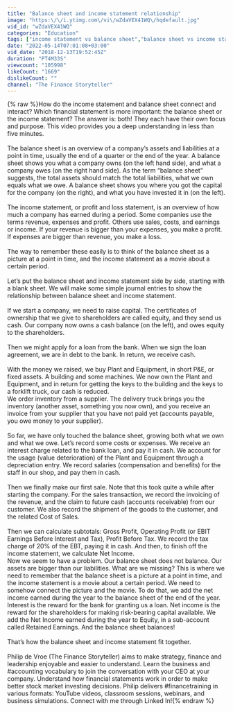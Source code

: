 ```yaml
---
title: "Balance sheet and income statement relationship"
image: "https:\/\/i.ytimg.com\/vi\/wZdaVEX41WQ\/hqdefault.jpg"
vid_id: "wZdaVEX41WQ"
categories: "Education"
tags: ["income statement vs balance sheet","balance sheet vs income statement","income statement and balance sheet"]
date: "2022-05-14T07:01:08+03:00"
vid_date: "2018-12-13T19:52:45Z"
duration: "PT4M33S"
viewcount: "105998"
likeCount: "1669"
dislikeCount: ""
channel: "The Finance Storyteller"
---
```

{% raw %}How do the income statement and balance sheet connect and interact? Which financial statement is more important: the balance sheet or the income statement? The answer is: both! They each have their own focus and purpose. This video provides you a deep understanding in less than five minutes.<br /><br />The balance sheet is an overview of a company’s assets and liabilities at a point in time, usually the end of a quarter or the end of the year. A balance sheet shows you what a company owns (on the left hand side), and what a company owes (on the right hand side). As the term “balance sheet” suggests, the total assets should match the total liabilities, what we own equals what we owe. A balance sheet shows you where you got the capital for the company (on the right), and what you have invested it in (on the left).<br /><br />The income statement, or profit and loss statement, is an overview of how much a company has earned during a period. Some companies use the terms revenue, expenses and profit. Others use sales, costs, and earnings or income. If your revenue is bigger than your expenses, you make a profit. If expenses are bigger than revenue, you make a loss.<br /><br />The way to remember these easily is to think of the balance sheet as a picture at a point in time, and the income statement as a movie about a certain period.<br /><br />Let’s put the balance sheet and income statement side by side, starting with a blank sheet. We will make some simple journal entries to show the relationship between balance sheet and income statement.<br /><br />If we start a company, we need to raise capital. The certificates of ownership that we give to shareholders are called equity, and they send us cash. Our company now owns a cash balance (on the left), and owes equity to the shareholders.<br /><br />Then we might apply for a loan from the bank. When we sign the loan agreement, we are in debt to the bank. In return, we receive cash.<br /><br />With the money we raised, we buy Plant and Equipment, in short P&amp;E, or fixed assets. A building and some machines. We now own the Plant and Equipment, and in return for getting the keys to the building and the keys to a forklift truck, our cash is reduced.<br />We order inventory from a supplier. The delivery truck brings you the inventory (another asset, something you now own), and you receive an invoice from your supplier that you have not paid yet (accounts payable, you owe money to your supplier).<br /><br />So far, we have only touched the balance sheet, growing both what we own and what we owe. Let’s record some costs or expenses. We receive an interest charge related to the bank loan, and pay it in cash. We account for the usage (value deterioration) of the Plant and Equipment through a depreciation entry. We record salaries (compensation and benefits) for the staff in our shop, and pay them in cash.<br /><br />Then we finally make our first sale. Note that this took quite a while after starting the company. For the sales transaction, we record the invoicing of the revenue, and the claim to future cash (accounts receivable) from our customer. We also record the shipment of the goods to the customer, and the related Cost of Sales.<br /><br />Then we can calculate subtotals: Gross Profit, Operating Profit (or EBIT Earnings Before Interest and Tax), Profit Before Tax. We record the tax charge of 20% of the EBT, paying it in cash. And then, to finish off the income statement, we calculate Net Income.<br />Now we seem to have a problem. Our balance sheet does not balance. Our assets are bigger than our liabilities. What are we missing? This is where we need to remember that the balance sheet is a picture at a point in time, and the income statement is a movie about a certain period. We need to somehow connect the picture and the movie. To do that, we add the net income earned during the year to the balance sheet of the end of the year. Interest is the reward for the bank for granting us a loan. Net income is the reward for the shareholders for making risk-bearing capital available. We add the Net Income earned during the year to Equity, in a sub-account called Retained Earnings. And the balance sheet balances!<br /><br />That’s how the balance sheet and income statement fit together. <br /><br />Philip de Vroe (The Finance Storyteller) aims to make strategy, finance and leadership enjoyable and easier to understand. Learn the business and #accounting vocabulary to join the conversation with your CEO at your company. Understand how financial statements work in order to make better stock market investing decisions. Philip delivers #financetraining in various formats: YouTube videos, classroom sessions, webinars, and business simulations. Connect with me through Linked In!{% endraw %}
